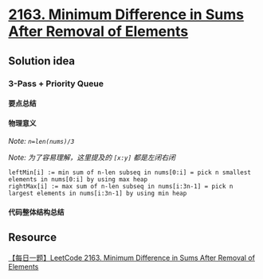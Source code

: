 # [2163. Minimum Difference in Sums After Removal of Elements](https://leetcode.com/problems/minimum-difference-in-sums-after-removal-of-elements/description/)

## Solution idea

### 3-Pass + Priority Queue

#### 要点总结



#### 物理意义
*Note: `n=len(nums)/3`*

*Note: 为了容易理解，这里提及的 `[x:y]` 都是左闭右闭*

```
leftMin[i] := min sum of n-len subseq in nums[0:i] = pick n smallest elements in nums[0:i] by using max heap
rightMax[i] := max sum of n-len subseq in nums[i:3n-1] = pick n largest elements in nums[i:3n-1] by using min heap
```



#### 代码整体结构总结

## Resource

[【每日一题】LeetCode 2163. Minimum Difference in Sums After Removal of Elements](https://www.youtube.com/watch?v=Fdsdm8rbA9E&ab_channel=HuifengGuan)